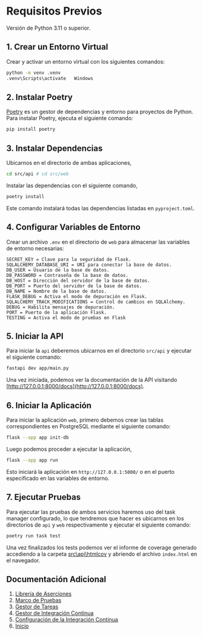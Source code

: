 # Requisitos Previos

Versión de Python 3.11 o superior.

## 1. Crear un Entorno Virtual

Crear y activar un entorno virtual con los siguientes comandos:

```bash
python -m venv .venv
.venv\Scripts\activate   Windows
```

## 2. Instalar Poetry

[Poetry](https://python-poetry.org/) es un gestor de dependencias y entorno para proyectos de Python. Para instalar Poetry, ejecuta el siguiente comando:

```bash
pip install poetry
```

## 3. Instalar Dependencias

Ubicarnos en el directorio de ambas aplicaciones,
```bash
cd src/api # cd src/web
```
Instalar las dependencias con el siguiente comando,

```bash
poetry install
```

Este comando instalará todas las dependencias listadas en `pyproject.toml`.

## 4. Configurar Variables de Entorno
Crear un archivo `.env` en el directorio de `web` para almacenar las variables de entorno necesarias:

```text
SECRET_KEY = Clave para la seguridad de Flask.
SQLALCHEMY_DATABASE_URI = URI para conectar la base de datos.
DB_USER = Usuario de la base de datos.
DB_PASSWORD = Contraseña de la base de datos.
DB_HOST = Dirección del servidor de la base de datos.
DB_PORT = Puerto del servidor de la base de datos.
DB_NAME = Nombre de la base de datos.
FLASK_DEBUG = Activa el modo de depuración en Flask.
SQLALCHEMY_TRACK_MODIFICATIONS = Control de cambios en SQLAlchemy.
DEBUG = Habilita mensajes de depuración.
PORT = Puerto de la aplicación Flask.
TESTING = Activa el modo de pruebas en Flask
```

## 5. Iniciar la API
Para iniciar la `api` deberemos ubicarnos en el directorio `src/api` y ejecutar el siguiente comando:
```bash
fastapi dev app/main.py
```

Una vez iniciada, podemos ver la documentación de la API visitando [http://127.0.0.1:8000/docs](http://127.0.0.1:8000/docs).

## 6. Iniciar la Aplicación

Para iniciar la aplicación `web`, primero debemos crear las tablas correspondientes en PostgreSQL mediante el siguiente comando:

```bash
flask --app app init-db
```
Luego podemos proceder a ejecutar la aplicación,
```bash
flask --app app run
```

Esto iniciará la aplicación en `http://127.0.0.1:5000/` o en el puerto especificado en las variables de entorno.

## 7. Ejecutar Pruebas
Para ejecutar las pruebas de ambos servicios haremos uso del task manager configurado, lo que tendremos que hacer es ubicarnos en los directorios de `api` y `web` respectivamente y ejecutar el siguiente comando:

```bash
poetry run task test
```

Una vez finalizados los tests podemos ver el informe de coverage generado accediendo a la carpeta [src\api\htmlcov](../src/api/htmlcov/) y abriendo el archivo `index.html` en el navegador.

## Documentación Adicional
1. [Librería de Aserciones](assertion_library.md)
2. [Marco de Pruebas](testing_framework.md)
3. [Gestor de Tareas](tasks_manager.md)
4. [Gestor de Integración Continua](continous_integration.md)
5. [Configuración de la Integración Continua](../hito2.md)
6. [Inicio](../README.md)